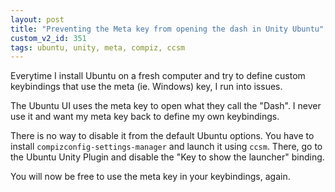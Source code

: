 ```yaml
---
layout: post
title: "Preventing the Meta key from opening the dash in Unity Ubuntu"
custom_v2_id: 351
tags: ubuntu, unity, meta, compiz, ccsm
---
```


Everytime I install Ubuntu on a fresh computer and try to define custom
keybindings that use the meta (ie. Windows) key, I run into issues.

The Ubuntu UI uses the meta key to open what they call the "Dash". I never use
it and want my meta key back to define my own keybindings.

There is no way to disable it from the default Ubuntu options. You have to
install `compizconfig-settings-manager` and launch it using `ccsm`. There, go
to the Ubuntu Unity Plugin and disable the "Key to show the launcher" binding.

You will now be free to use the meta key in your keybindings, again.